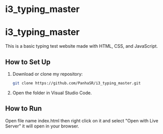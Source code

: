 # i3_typing_master
# i3_typing_master
This is a basic typing test website made with HTML, CSS, and JavaScript.
## How to Set Up
1. Download or clone my repository:

    ```bash
    git clone https://github.com/PanhaSR/i3_typing_master.git
    ```
    
2. Open the folder in Visual Studio Code.
## How to Run
Open file name index.html then right click on it and select "Open with Live Server" it will open in your browser.
